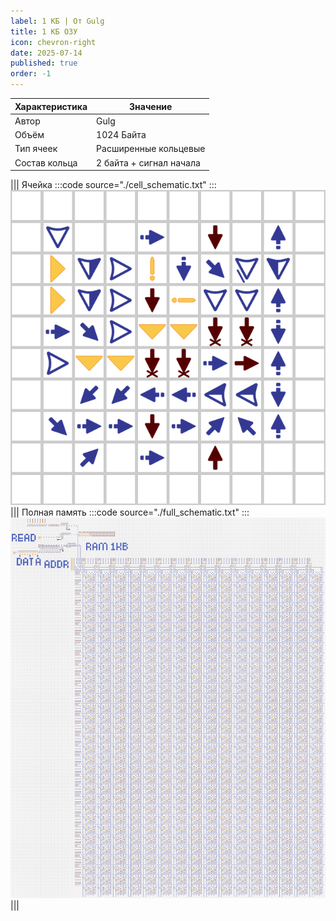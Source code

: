 ```yaml
---
label: 1 КБ | От Gulg
title: 1 КБ ОЗУ
icon: chevron-right
date: 2025-07-14
published: true
order: -1
---
```


| Характеристика | Значение                |
|----------------|-------------------------|
| Автор          | Gulg                    |
| Объём          | 1024 Байта              |
| Тип ячеек      | Расширенные кольцевые   |
| Состав кольца  | 2 байта + сигнал начала |

||| Ячейка
:::code source="./cell_schematic.txt" :::
[![](./cell.png)](./cell.png)
||| Полная память
:::code source="./full_schematic.txt" :::
[![](./full.png)](./full_native.png)
|||